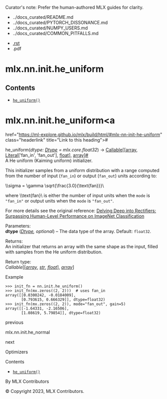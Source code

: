 Curator's note: Prefer the human-authored MLX guides for clarity.
- ../docs_curated/README.md
- ../docs_curated/PYTORCH_DISSONANCE.md
- ../docs_curated/NUMPY_USERS.md
- ../docs_curated/COMMON_PITFALLS.md


<div id="main-content" class="bd-main" role="main">

<div class="sbt-scroll-pixel-helper">

</div>

<div class="bd-content">

<div class="bd-article-container">

<div class="bd-header-article d-print-none">

<div class="header-article-items header-article__inner">

<div class="header-article-items__start">

<div class="header-article-item">

<span class="fa-solid fa-bars"></span>

</div>

</div>

<div class="header-article-items__end">

<div class="header-article-item">

<div class="article-header-buttons">

<a href="https://github.com/ml-explore/mlx"
class="btn btn-sm btn-source-repository-button"
data-bs-placement="bottom" data-bs-toggle="tooltip" target="_blank"
title="Source repository"><span class="btn__icon-container"> <em></em>
</span></a>

<div class="dropdown dropdown-download-buttons">

- <a
  href="https://ml-explore.github.io/mlx/build/html/_sources/python/nn/_autosummary/mlx.nn.init.he_uniform.rst"
  class="btn btn-sm btn-download-source-button dropdown-item"
  data-bs-placement="left" data-bs-toggle="tooltip" target="_blank"
  title="Download source file"><span class="btn__icon-container">
  <em></em> </span> <span class="btn__text-container">.rst</span></a>
- <span class="btn__icon-container"> </span>
  <span class="btn__text-container">.pdf</span>

</div>

<span class="btn__icon-container"> </span>

<span class="fa-solid fa-list"></span>

</div>

</div>

</div>

</div>

</div>

<div id="jb-print-docs-body" class="onlyprint">

# mlx.nn.init.he_uniform

<div id="print-main-content">

<div id="jb-print-toc">

<div>

## Contents

</div>

- <a
  href="https://ml-explore.github.io/mlx/build/html/#mlx.nn.init.he_uniform"
  class="reference internal nav-link"><span class="pre"><code
  class="docutils literal notranslate">he_uniform()</code></span></a>

</div>

</div>

</div>

<div id="searchbox">

</div>

<div id="mlx-nn-init-he-uniform" class="section">

# mlx.nn.init.he_uniform<a
href="https://ml-explore.github.io/mlx/build/html/#mlx-nn-init-he-uniform"
class="headerlink" title="Link to this heading">#</a>

<span class="sig-name descname"><span class="pre">he_uniform</span></span><span class="sig-paren">(</span>*<span class="n"><span class="pre">dtype</span></span><span class="p"><span class="pre">:</span></span><span class="w"> </span><span class="n"><a
href="https://ml-explore.github.io/mlx/build/html/python/_autosummary/mlx.core.Dtype.html#mlx.core.Dtype"
class="reference internal" title="mlx.core.Dtype"><span
class="pre">Dtype</span></a></span><span class="w"> </span><span class="o"><span class="pre">=</span></span><span class="w"> </span><span class="default_value"><span class="pre">mlx.core.float32</span></span>*<span class="sig-paren">)</span> <span class="sig-return"><span class="sig-return-icon">→</span> <span class="sig-return-typehint"><a href="https://docs.python.org/3/library/typing.html#typing.Callable"
class="reference external" title="(in Python v3.13)"><span
class="pre">Callable</span></a><span class="p"><span class="pre">\[</span></span><span class="p"><span class="pre">\[</span></span><a
href="https://ml-explore.github.io/mlx/build/html/python/_autosummary/mlx.core.array.html#mlx.core.array"
class="reference internal" title="mlx.core.array"><span
class="pre">array</span></a><span class="p"><span class="pre">,</span></span><span class="w"> </span><a href="https://docs.python.org/3/library/typing.html#typing.Literal"
class="reference external" title="(in Python v3.13)"><span
class="pre">Literal</span></a><span class="p"><span class="pre">\[</span></span><span class="s"><span class="pre">'fan_in'</span></span><span class="p"><span class="pre">,</span></span><span class="w"> </span><span class="s"><span class="pre">'fan_out'</span></span><span class="p"><span class="pre">\]</span></span><span class="p"><span class="pre">,</span></span><span class="w"> </span><a href="https://docs.python.org/3/library/functions.html#float"
class="reference external" title="(in Python v3.13)"><span
class="pre">float</span></a><span class="p"><span class="pre">\]</span></span><span class="p"><span class="pre">,</span></span><span class="w"> </span><a
href="https://ml-explore.github.io/mlx/build/html/python/_autosummary/mlx.core.array.html#mlx.core.array"
class="reference internal" title="mlx.core.array"><span
class="pre">array</span></a><span class="p"><span class="pre">\]</span></span></span></span><a
href="https://ml-explore.github.io/mlx/build/html/#mlx.nn.init.he_uniform"
class="headerlink" title="Link to this definition">#</a>  
A He uniform (Kaiming uniform) initializer.

This initializer samples from a uniform distribution with a range
computed from the number of input (<span class="pre">`fan_in`</span>) or
output (<span class="pre">`fan_out`</span>) units according to:

<div class="math notranslate nohighlight">

\\\sigma = \gamma \sqrt{\frac{3.0}{\text{fan}}}\\

</div>

where <span class="math notranslate nohighlight">\\\text{fan}\\</span>
is either the number of input units when the
<span class="pre">`mode`</span> is <span class="pre">`"fan_in"`</span>
or output units when the <span class="pre">`mode`</span> is
<span class="pre">`"fan_out"`</span>.

For more details see the original reference:
<a href="https://arxiv.org/abs/1502.01852"
class="reference external">Delving Deep into Rectifiers: Surpassing
Human-Level Performance on ImageNet Classification</a>

Parameters<span class="colon">:</span>  
**dtype** (<a
href="https://ml-explore.github.io/mlx/build/html/python/_autosummary/mlx.core.Dtype.html#mlx.core.Dtype"
class="reference internal" title="mlx.core.Dtype"><em>Dtype</em></a>*,*
*optional*) – The data type of the array. Default:
<span class="pre">`float32`</span>.

Returns<span class="colon">:</span>  
An initializer that returns an array with the same shape as the input,
filled with samples from the He uniform distribution.

Return type<span class="colon">:</span>  
*Callable*\[\[<a
href="https://ml-explore.github.io/mlx/build/html/python/_autosummary/mlx.core.array.html#mlx.core.array"
class="reference internal" title="mlx.core.array"><em>array</em></a>,
<a href="https://docs.python.org/3/library/stdtypes.html#str"
class="reference external" title="(in Python v3.13)"><em>str</em></a>,
<a href="https://docs.python.org/3/library/functions.html#float"
class="reference external" title="(in Python v3.13)"><em>float</em></a>\],
<a
href="https://ml-explore.github.io/mlx/build/html/python/_autosummary/mlx.core.array.html#mlx.core.array"
class="reference internal" title="mlx.core.array"><em>array</em></a>\]

Example

<div class="doctest highlight-default notranslate">

<div class="highlight">

    >>> init_fn = nn.init.he_uniform()
    >>> init_fn(mx.zeros((2, 2)))  # uses fan_in
    array([[0.0300242, -0.0184009],
           [0.793615, 0.666329]], dtype=float32)
    >>> init_fn(mx.zeros((2, 2)), mode="fan_out", gain=5)
    array([[-1.64331, -2.16506],
           [1.08619, 5.79854]], dtype=float32)

</div>

</div>

</div>

<div class="prev-next-area">

<a
href="https://ml-explore.github.io/mlx/build/html/python/nn/_autosummary/mlx.nn.init.he_normal.html"
class="left-prev" title="previous page"><em></em></a>

<div class="prev-next-info">

previous

mlx.nn.init.he_normal

</div>

<a
href="https://ml-explore.github.io/mlx/build/html/python/optimizers.html"
class="right-next" title="next page"></a>

<div class="prev-next-info">

next

Optimizers

</div>

</div>

</div>

<div class="bd-sidebar-secondary bd-toc">

<div class="sidebar-secondary-items sidebar-secondary__inner">

<div class="sidebar-secondary-item">

<div class="page-toc tocsection onthispage">

Contents

</div>

- <a
  href="https://ml-explore.github.io/mlx/build/html/#mlx.nn.init.he_uniform"
  class="reference internal nav-link"><span class="pre"><code
  class="docutils literal notranslate">he_uniform()</code></span></a>

</div>

</div>

</div>

</div>

<div class="bd-footer-content__inner container">

<div class="footer-item">

By MLX Contributors

</div>

<div class="footer-item">

© Copyright 2023, MLX Contributors.  

</div>

<div class="footer-item">

</div>

<div class="footer-item">

</div>

</div>

</div>
